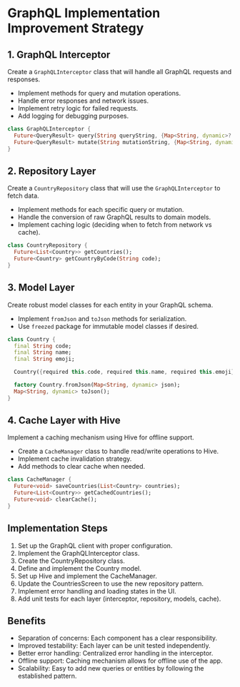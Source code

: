 # GraphQL Implementation Improvement Strategy

## 1. GraphQL Interceptor

Create a `GraphQLInterceptor` class that will handle all GraphQL requests and responses.

- Implement methods for query and mutation operations.
- Handle error responses and network issues.
- Implement retry logic for failed requests.
- Add logging for debugging purposes.

```dart
class GraphQLInterceptor {
  Future<QueryResult> query(String queryString, {Map<String, dynamic>? variables});
  Future<QueryResult> mutate(String mutationString, {Map<String, dynamic>? variables});
}
```

## 2. Repository Layer

Create a `CountryRepository` class that will use the `GraphQLInterceptor` to fetch data.

- Implement methods for each specific query or mutation.
- Handle the conversion of raw GraphQL results to domain models.
- Implement caching logic (deciding when to fetch from network vs cache).

```dart
class CountryRepository {
  Future<List<Country>> getCountries();
  Future<Country> getCountryByCode(String code);
}
```

## 3. Model Layer

Create robust model classes for each entity in your GraphQL schema.

- Implement `fromJson` and `toJson` methods for serialization.
- Use `freezed` package for immutable model classes if desired.

```dart
class Country {
  final String code;
  final String name;
  final String emoji;

  Country({required this.code, required this.name, required this.emoji});

  factory Country.fromJson(Map<String, dynamic> json);
  Map<String, dynamic> toJson();
}
```

## 4. Cache Layer with Hive

Implement a caching mechanism using Hive for offline support.

- Create a `CacheManager` class to handle read/write operations to Hive.
- Implement cache invalidation strategy.
- Add methods to clear cache when needed.

```dart
class CacheManager {
  Future<void> saveCountries(List<Country> countries);
  Future<List<Country>> getCachedCountries();
  Future<void> clearCache();
}
```

## Implementation Steps

1. Set up the GraphQL client with proper configuration.
2. Implement the GraphQLInterceptor class.
3. Create the CountryRepository class.
4. Define and implement the Country model.
5. Set up Hive and implement the CacheManager.
6. Update the CountriesScreen to use the new repository pattern.
7. Implement error handling and loading states in the UI.
8. Add unit tests for each layer (interceptor, repository, models, cache).

## Benefits

- Separation of concerns: Each component has a clear responsibility.
- Improved testability: Each layer can be unit tested independently.
- Better error handling: Centralized error handling in the interceptor.
- Offline support: Caching mechanism allows for offline use of the app.
- Scalability: Easy to add new queries or entities by following the established pattern.